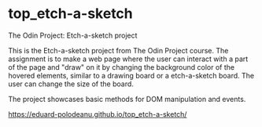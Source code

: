 # top_etch-a-sketch

The Odin Project: Etch-a-sketch project

This is the Etch-a-sketch project from The Odin Project course. The assignment is to make a web page where the user can interact with a part of the page and "draw" on it by changing the background color of the hovered elements, similar to a drawing board or a etch-a-sketch board. The user can change the size of the board.

The project showcases basic methods for DOM manipulation and events. 

https://eduard-polodeanu.github.io/top_etch-a-sketch/